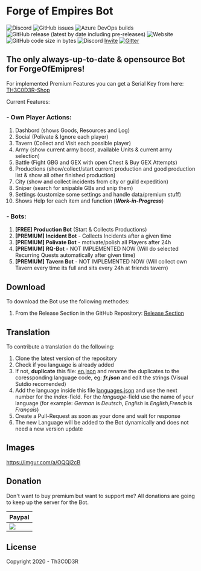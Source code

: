 

# **Forge of Empires Bot** 
![Discord](https://img.shields.io/discord/743455118338293810?label=Discord)[](https://github.com/Th3C0D3R/FoBCS/issues) ![GitHub issues](https://img.shields.io/github/issues/Th3C0D3R/FoBCS) ![Azure DevOps builds](https://img.shields.io/azure-devops/build/thetruetigers/842954ac-9c32-48b8-8308-4f72a8a29bcc/3?label=Build)
![GitHub release (latest by date including pre-releases)](https://img.shields.io/github/v/release/Th3C0D3R/FoBCS?include_prereleases) ![Website](https://img.shields.io/website?down_color=red&down_message=offline&label=Premium%20Server&up_color=green&up_message=online&url=https%3A%2F%2Fth3c0d3r.xyz) ![GitHub code size in bytes](https://img.shields.io/github/languages/code-size/Th3C0D3R/FoBCS)
![Discord](https://img.shields.io/discord/743455118338293810?style=flat-square) [Invite](https://discord.gg/DJv8rNsbP7)
[![Gitter](https://badges.gitter.im/ForgeOfBots/community.svg)](https://gitter.im/ForgeOfBots/community?utm_source=badge&utm_medium=badge&utm_campaign=pr-badge)

## The only always-up-to-date & opensource Bot for ForgeOfEmipres!

For implemented Premium Features you can get a Serial Key from here: [TH3C0D3R-Shop](https://th3c0d3r.selly.store/)

Current Features:
### - Own Player Actions:
1. Dashbord (shows Goods, Resources and Log)
2. Social (Polivate & Ignore each player)
3. Tavern (Collect and Visit each possible player)
4. Army (show current army boost, available Units & current army selection)
5. Battle (Fight GBG and GEX with open Chest & Buy GEX Attempts)
6. Productions (show/collect/start current production and good production list & show all other finished production)
7. City (show and collect incidents from city or guild expedition)
8. Sniper (search for snipable GBs and snip them)
9. Settings (customize some settings and handle data/premium stuff)
10. Shows Help for each item and function (***Work-in-Progress***) 
### - Bots:
1. **[FREE] Production Bot** (Start & Collects Productions)
2. **[PREMIUM] Incident Bot** - Collects Incidents after a given time
3. **[PREMIUM] Polivate Bot** - motivate/polish all Players after 24h
4. **[PREMIUM] RQ-Bot** - NOT IMPLEMENTED NOW (Will do selected Recurring Quests automatically after given time)
5. **[PREMIUM] Tavern Bot** - NOT IMPLEMENTED NOW (Will collect own Tavern every time its full and sits every 24h at friends tavern)

## Download
To download the Bot use the following methodes:
1.  From the Release Section in the GitHub Repository: [Release Section](https://github.com/Th3C0D3R/FoBCS/releases)

## Translation

To contribute a translation do the following:
1. Clone the latest version of the repository
2. Check if you language is already added
3. If not, **duplicate** this file: [en.json](https://github.com/Th3C0D3R/FoBCS/blob/master/ForgeOfBots/LanguageFiles/en.json) and rename the duplicates to the coressponding language code, eg: ***fr.json***  and edit the strings (Visual Sutdio recomended)
4. Add the language inside this file [languages.json](https://github.com/Th3C0D3R/FoBCS/blob/master/ForgeOfBots/languages.json) and use the next number for the *index*-field. For the *language*-field use the name of your language (for example: *German* is *Deutsch*, *English* is *English*,*French* is *Français*)
5. Create a Pull-Request as soon as your done and wait for response
6. The new Language will be added to the Bot dynamically and does not need a new version update

## Images
https://imgur.com/a/OQQj2cB

## Donation
Don't want to buy premium but want to support me?
All donations are going to keep up the server for the Bot.

| Paypal |
| ------ |
| [![](https://www.paypalobjects.com/en_US/i/btn/btn_donateCC_LG.gif)](https://www.paypal.com/cgi-bin/webscr?cmd=_s-xclick&hosted_button_id=G2D7BK2E7WJZY) 

License
-------
Copyright 2020 - Th3C0D3R
<!--stackedit_data:
eyJoaXN0b3J5IjpbMTY1MjQxNTY3MSwxNzk0MTAzNzQwLC04NT
IzMjE4NzcsLTEyNTY5MzAzMCwxNTY4NDgyMzIzLC0yMDY3NzY3
OTc3LC0xMTc4MTAwNzA1LC0xODI5ODY0NDUwLC01NTc2MTc0Nj
QsLTUwMzM2NTIzNCwtODQxNTkzNjQ4LDIxMzg4NzAzNDUsMzUy
OTIxNjMyLDExOTM5ODkxNjAsOTIwMTY4Mjg2LDc2OTYwMjY0OC
wtNzI4NDAwNTZdfQ==
-->